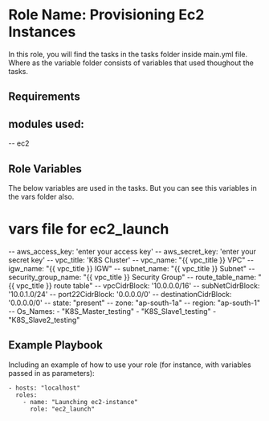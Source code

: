 Role Name: Provisioning Ec2 Instances
=========

In this role, you will find the tasks in the tasks folder inside main.yml file. Where as the variable folder consists of variables that used thoughout the tasks.

Requirements
------------
## modules used:
--  ec2

Role Variables
--------------
The  below variables are used in the tasks. But you can see this variables in the vars folder also.
# vars file for ec2_launch
-- aws_access_key: 'enter your access key'
-- aws_secret_key: 'enter your secret key'
-- vpc_title: 'K8S Cluster'
-- vpc_name: "{{ vpc_title }} VPC"
-- igw_name: "{{ vpc_title }} IGW"
-- subnet_name: "{{ vpc_title }} Subnet"
-- security_group_name: "{{ vpc_title }} Security Group"
-- route_table_name: "{{ vpc_title }} route table"
-- vpcCidrBlock: '10.0.0.0/16'
-- subNetCidrBlock: '10.0.1.0/24'
-- port22CidrBlock: '0.0.0.0/0'
-- destinationCidrBlock: '0.0.0.0/0'
-- state: "present"
-- zone: "ap-south-1a"
-- region: "ap-south-1"
-- Os_Names:
     - "K8S_Master_testing"
     - "K8S_Slave1_testing"
     - "K8S_Slave2_testing"



Example Playbook
----------------

Including an example of how to use your role (for instance, with variables passed in as parameters):

    - hosts: "localhost"
      roles:
        - name: "Launching ec2-instance"
          role: "ec2_launch"

